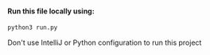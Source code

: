 #### Run this file locally using:

```bash
python3 run.py
```

Don't use IntelliJ or Python configuration to run this project
